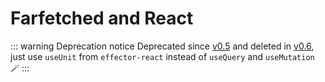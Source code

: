 # Farfetched and React

::: warning Deprecation notice
Deprecated since [v0.5](/releases/0-5) and deleted in [v0.6](/releases/0-6), just use `useUnit` from `effector-react` instead of `useQuery` and `useMutation` 🪄
:::
